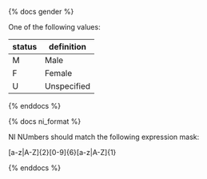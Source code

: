 {% docs gender %}
	
One of the following values: 

| status         | definition                                       |
|----------------|--------------------------------------------------|
| M              | Male                                             |
| F              | Female                                           |
| U              | Unspecified                                      |

{% enddocs %}

{% docs ni_format %}

NI NUmbers should match the following expression mask:

[a-z|A-Z]{2}[0-9]{6}[a-z|A-Z]{1}

{% enddocs %}